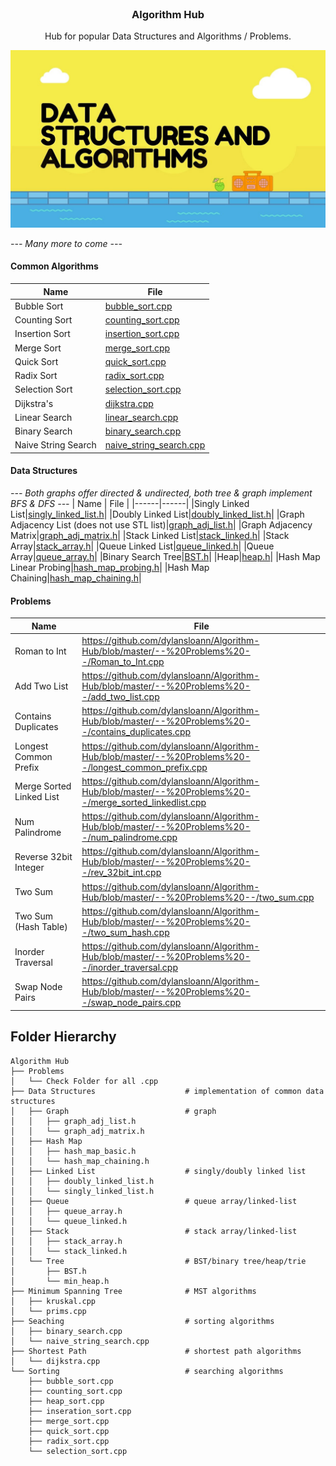<br />
<p align="center">
  <a href="https://github.com/dylansloann/Maze-Gen-Solver">
  </a>

  <h3 align="center">Algorithm Hub</h3>

  <p align="center">
     Hub for popular Data Structures and Algorithms / Problems.

![Header][header-screenshot]

_--- Many more to come ---_

#### Common Algorithms
| Name | File |
|------|------|
|Bubble Sort|[bubble_sort.cpp](https://github.com/dylansloann/Algorithm-Hub/blob/master/Sorting/bubble_sort.cpp)|
|Counting Sort|[counting_sort.cpp](https://github.com/dylansloann/Algorithm-Hub/blob/master/Sorting/counting_sort.cpp)|
|Insertion Sort|[insertion_sort.cpp](https://github.com/dylansloann/Algorithm-Hub/blob/master/Sorting/insertion_sort.cpp)|
|Merge Sort|[merge_sort.cpp](https://github.com/dylansloann/Algorithm-Hub/blob/master/Sorting/merge_sort.cpp)|
|Quick Sort|[quick_sort.cpp](https://github.com/dylansloann/Algorithm-Hub/blob/master/Sorting/quick_sort.cpp)|
|Radix Sort|[radix_sort.cpp](https://github.com/dylansloann/Algorithm-Hub/blob/master/Sorting/radix_sort.cpp)|
|Selection Sort|[selection_sort.cpp](https://github.com/dylansloann/Algorithm-Hub/blob/master/Sorting/selection_sort.cpp)|
|Dijkstra's|[dijkstra.cpp](https://github.com/dylansloann/Algorithm-Hub/blob/master/Shortest%20Path/WIP_dijkstra.cpp)|
|Linear Search|[linear_search.cpp](https://github.com/dylansloann/Algorithm-Hub/blob/master/Searching/linear_search.cpp)|
|Binary Search|[binary_search.cpp](https://github.com/dylansloann/Algorithm-Hub/blob/master/Searching/binary_search.cpp)|
|Naive String Search|[naive_string_search.cpp](https://github.com/dylansloann/Algorithm-Hub/blob/master/Searching/naive_string_search.cpp)|


#### Data Structures
_--- Both graphs offer directed & undirected, both tree & graph implement BFS & DFS ---_
| Name | File |
|------|------|
|Singly Linked List|[singly_linked_list.h](https://github.com/dylansloann/Algorithm-Hub/blob/master/Data%20Structures/Linked%20List/singly_linked_list.h)|
|Doubly Linked List|[doubly_linked_list.h](https://github.com/dylansloann/Algorithm-Hub/blob/master/Data%20Structures/Linked%20List/doubly_linked_list.h)|
|Graph Adjacency List (does not use STL list)|[graph_adj_list.h](https://github.com/dylansloann/Algorithm-Hub/blob/master/Data%20Structures/Graph/graph_adj_list.h)|
|Graph Adjacency Matrix|[graph_adj_matrix.h](https://github.com/dylansloann/Algorithm-Hub/blob/master/Data%20Structures/Graph/graph_adj_matrix.h)|
|Stack Linked List|[stack_linked.h](https://github.com/dylansloann/Algorithm-Hub/blob/master/Data%20Structures/Stack/stack_linked.h)|
|Stack Array|[stack_array.h](https://github.com/dylansloann/Algorithm-Hub/blob/master/Data%20Structures/Stack/stack_array.h)|
|Queue Linked List|[queue_linked.h](https://github.com/dylansloann/Algorithm-Hub/blob/master/Data%20Structures/Queue/queue_linked.h)|
|Queue Array|[queue_array.h](https://github.com/dylansloann/Algorithm-Hub/blob/master/Data%20Structures/Queue/queue_array.h)|
|Binary Search Tree|[BST.h](https://github.com/dylansloann/Algorithm-Hub/blob/master/Data%20Structures/Tree/BST.h)|
|Heap|[heap.h](https://github.com/dylansloann/Algorithm-Hub/blob/master/Data%20Structures/Tree/WIP_heap.h)|
|Hash Map Linear Probing|[hash_map_probing.h](https://github.com/dylansloann/Algorithm-Hub/blob/master/Data%20Structures/Hash%20Map/hash_map_probing.h)|
|Hash Map Chaining|[hash_map_chaining.h](https://github.com/dylansloann/Algorithm-Hub/blob/master/Data%20Structures/Hash%20Map/hash_map_chaining.h)|

#### Problems
| Name | File |
|------|------|
|Roman to Int|https://github.com/dylansloann/Algorithm-Hub/blob/master/--%20Problems%20--/Roman_to_Int.cpp|
|Add Two List|https://github.com/dylansloann/Algorithm-Hub/blob/master/--%20Problems%20--/add_two_list.cpp|
|Contains Duplicates|https://github.com/dylansloann/Algorithm-Hub/blob/master/--%20Problems%20--/contains_duplicates.cpp|
|Longest Common Prefix|https://github.com/dylansloann/Algorithm-Hub/blob/master/--%20Problems%20--/longest_common_prefix.cpp|
|Merge Sorted Linked List|https://github.com/dylansloann/Algorithm-Hub/blob/master/--%20Problems%20--/merge_sorted_linkedlist.cpp|
|Num Palindrome|https://github.com/dylansloann/Algorithm-Hub/blob/master/--%20Problems%20--/num_palindrome.cpp|
|Reverse 32bit Integer|https://github.com/dylansloann/Algorithm-Hub/blob/master/--%20Problems%20--/rev_32bit_int.cpp|
|Two Sum|https://github.com/dylansloann/Algorithm-Hub/blob/master/--%20Problems%20--/two_sum.cpp|
|Two Sum (Hash Table)|https://github.com/dylansloann/Algorithm-Hub/blob/master/--%20Problems%20--/two_sum_hash.cpp|
|Inorder Traversal|https://github.com/dylansloann/Algorithm-Hub/blob/master/--%20Problems%20--/inorder_traversal.cpp|
|Swap Node Pairs|https://github.com/dylansloann/Algorithm-Hub/blob/master/--%20Problems%20--/swap_node_pairs.cpp|


## Folder Hierarchy
```
Algorithm Hub
├── Problems
│   └── Check Folder for all .cpp
├── Data Structures                    # implementation of common data structures
│   ├── Graph                          # graph
│   │   ├── graph_adj_list.h
│   │   └── graph_adj_matrix.h
│   ├── Hash Map
│   │   ├── hash_map_basic.h
│   │   └── hash_map_chaining.h
│   ├── Linked List                    # singly/doubly linked list
│   │   ├── doubly_linked_list.h
│   │   └── singly_linked_list.h
│   ├── Queue                          # queue array/linked-list
│   │   ├── queue_array.h
│   │   └── queue_linked.h
│   ├── Stack                          # stack array/linked-list
│   │   ├── stack_array.h
│   │   └── stack_linked.h
│   └── Tree                           # BST/binary tree/heap/trie
│       ├── BST.h
│       └── min_heap.h
├── Minimum Spanning Tree              # MST algorithms
│   ├── kruskal.cpp
│   └── prims.cpp
├── Seaching                           # sorting algorithms
│   ├── binary_search.cpp
│   └── naive_string_search.cpp
├── Shortest Path                      # shortest path algorithms
│   └── dijkstra.cpp
└── Sorting                            # searching algorithms
    ├── bubble_sort.cpp
    ├── counting_sort.cpp
    ├── heap_sort.cpp
    ├── inseration_sort.cpp
    ├── merge_sort.cpp
    ├── quick_sort.cpp
    ├── radix_sort.cpp
    └── selection_sort.cpp
```

[header-screenshot]: header.jpg